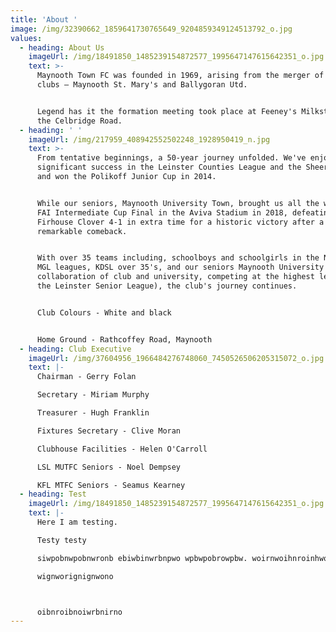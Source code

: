 ```yaml
---
title: 'About '
image: /img/32390662_1859641730765649_9204859349124513792_o.jpg
values:
  - heading: About Us
    imageUrl: /img/18491850_1485239154872577_1995647147615642351_o.jpg
    text: >-
      Maynooth Town FC was founded in 1969, arising from the merger of two local
      clubs – Maynooth St. Mary's and Ballygoran Utd. 


      Legend has it the formation meeting took place at Feeney's Milkstand on
      the Celbridge Road.
  - heading: ' '
    imageUrl: /img/217959_408942552502248_1928950419_n.jpg
    text: >-
      From tentative beginnings, a 50-year journey unfolded. We've enjoyed
      significant success in the Leinster Counties League and the Sheeran Cup,
      and won the Polikoff Junior Cup in 2014. 


      While our seniors, Maynooth University Town, brought us all the way to the
      FAI Intermediate Cup Final in the Aviva Stadium in 2018, defeating
      Firhouse Clover 4-1 in extra time for a historic victory after a
      remarkable comeback. 


      With over 35 teams including, schoolboys and schoolgirls in the NDSL and
      MGL leagues, KDSL over 35's, and our seniors Maynooth University Town (a
      collaboration of club and university, competing at the highest level in
      the Leinster Senior League), the club's journey continues. 


      Club Colours - White and black 


      Home Ground - Rathcoffey Road, Maynooth
  - heading: Club Executive
    imageUrl: /img/37604956_1966484276748060_7450526506205315072_o.jpg
    text: |-
      Chairman - Gerry Folan 

      Secretary - Miriam Murphy

      Treasurer - Hugh Franklin

      Fixtures Secretary - Clive Moran

      Clubhouse Facilities - Helen O'Carroll

      LSL MUTFC Seniors - Noel Dempsey

      KFL MTFC Seniors - Seamus Kearney
  - heading: Test
    imageUrl: /img/18491850_1485239154872577_1995647147615642351_o.jpg
    text: |-
      Here I am testing.

      Testy testy

      siwpobnwpobnwronb ebiwbinwrbnpwo wpbwpobrowpbw. woirnwoihnroinhwoi.

      wignworignignwono



      oibnroibnoiwrbnirno
---
```


